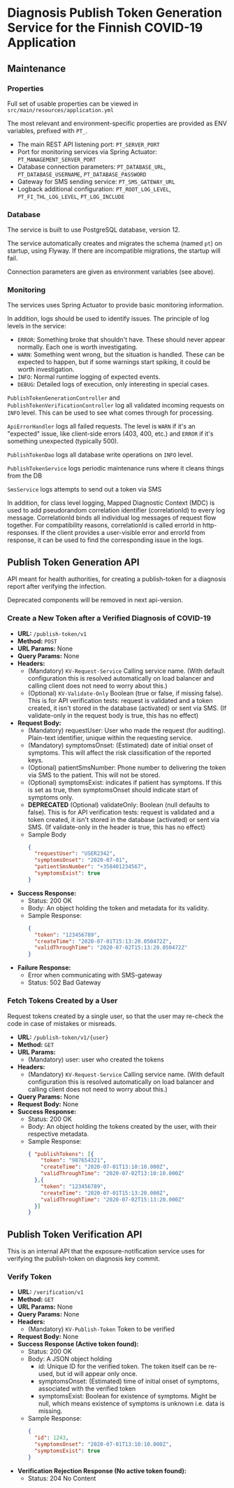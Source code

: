 # Diagnosis Publish Token Generation Service for the Finnish COVID-19 Application

## Maintenance

### Properties
Full set of usable properties can be viewed in `src/main/resources/application.yml`

The most relevant and environment-specific properties are provided as ENV variables, prefixed with `PT_`.
* The main REST API listening port: `PT_SERVER_PORT`
* Port for monitoring services via Spring Actuator: `PT_MANAGEMENT_SERVER_PORT` 
* Database connection parameters: `PT_DATABASE_URL`, `PT_DATABASE_USERNAME`, `PT_DATABASE_PASSWORD`
* Gateway for SMS sending service: `PT_SMS_GATEWAY_URL`
* Logback additional configuration: `PT_ROOT_LOG_LEVEL`, `PT_FI_THL_LOG_LEVEL`, `PT_LOG_INCLUDE`

### Database
The service is built to use PostgreSQL database, version 12. 

The service automatically creates and migrates the schema (named `pt`) on startup, using Flyway. 
If there are incompatible migrations, the startup will fail. 

Connection parameters are given as environment variables (see above).

### Monitoring
The services uses Spring Actuator to provide basic monitoring information.

In addition, logs should be used to identify issues. The principle of log levels in the service:
* `ERROR`: Something broke that shouldn't have. These should never appear normally. Each one is worth investigating.
* `WARN`: Something went wrong, but the situation is handled. These can be expected to happen, but if some warnings start spiking, it could be worth investigation.
* `INFO`: Normal runtime logging of expected events.
* `DEBUG`: Detailed logs of execution, only interesting in special cases.

`PublishTokenGenerationController` and `PublishTokenVerificationController` log all validated incoming requests on `INFO` level.
This can be used to see what comes through for processing.

`ApiErrorHandler` logs all failed requests. 
The level is `WARN` if it's an "expected" issue, like client-side errors (403, 400, etc.) and `ERROR` if it's something unexpected (typically 500).

`PublishTokenDao` logs all database write operations on `INFO` level.

`PublishTokenService` logs periodic maintenance runs where it cleans things from the DB

`SmsService` logs attempts to send out a token via SMS

In addition, for class level logging, Mapped Diagnostic Context (MDC) is used to add pseudorandom correlation identifier (correlationId)
to every log message. CorrelationId binds all individual log messages of request flow together. For compatibility reasons,
correlationId is called errorId in http-responses.
If the client provides a user-visible error and errorId from response, it can be used to find the corresponding issue in the logs.

## Publish Token Generation API
API meant for health authorities, for creating a publish-token for a diagnosis report after verifying the infection.

Deprecated components will be removed in next api-version.

### Create a New Token after a Verified Diagnosis of COVID-19
* **URL:** `/publish-token/v1`
* **Method:** `POST`
* **URL Params:** None
* **Query Params:** None
* **Headers:**
  * (Mandatory) `KV-Request-Service` Calling service name. (With default configuration this is resolved automatically on load balancer and calling client does not need to worry about this.)
  * (Optional) `KV-Validate-Only` Boolean (true or false, if missing false). This is for API verification tests: request is validated and a token created, it isn't stored in the database (activated) or sent via SMS. (If validate-only in the request body is true, this has no effect)
* **Request Body:** 
  * (Mandatory) requestUser: User who made the request (for auditing). Plain-text identifier, unique within the requesting service.
  * (Mandatory) symptomsOnset: (Estimated) date of initial onset of symptoms. This will affect the risk classification of the reported keys.
  * (Optional) patientSmsNumber: Phone number to delivering the token via SMS to the patient. This will not be stored.
  * (Optional) symptomsExist: indicates if patient has symptoms. If this is set as true, then symptomsOnset should indicate start of symptoms only.
  * **DEPRECATED** (Optional) validateOnly: Boolean (null defaults to false). This is for API verification tests: request is validated and a token created, it isn't stored in the database (activated) or sent via SMS. (If validate-only in the header is true, this has no effect)
  * Sample Body 
      ```json
      { 
        "requestUser": "USER2342",
        "symptomsOnset": "2020-07-01",
        "patientSmsNumber": "+358401234567",
        "symptomsExist": true
      }
      ```
* **Success Response:**
  * Status: 200 OK
  * Body: An object holding the token and metadata for its validity.
  * Sample Response: 
    ```json
    {
      "token": "123456789",
      "createTime": "2020-07-01T15:13:20.050472Z",
      "validThroughTime": "2020-07-02T15:13:20.050472Z"
    }
    ```
* **Failure Response:**
    * Error when communicating with SMS-gateway
    * Status: 502 Bad Gateway
    
### Fetch Tokens Created by a User
Request tokens created by a single user, so that the user may re-check the code in case of mistakes or misreads.
* **URL:** `/publish-token/v1/{user}`
* **Method:** `GET`
* **URL Params:**
  * (Mandatory) user: user who created the tokens
* **Headers:**
  * (Mandatory) `KV-Request-Service` Calling service name. (With default configuration this is resolved automatically on load balancer and calling client does not need to worry about this.)
* **Query Params:** None
* **Request Body:** None
* **Success Response:**
  * Status: 200 OK
  * Body: An object holding the tokens created by the user, with their respective metadata.
  * Sample Response: 
    ```json
    { "publishTokens": [{
        "token": "987654321",
        "createTime": "2020-07-01T13:10:10.000Z",
        "validThroughTime": "2020-07-02T13:10:10.000Z"
      },{
        "token": "123456789",
        "createTime": "2020-07-01T15:13:20.000Z",
        "validThroughTime": "2020-07-02T15:13:20.000Z"
      }]
    }
    ```

## Publish Token Verification API
This is an internal API that the exposure-notification service uses for verifying the publish-token on diagnosis key commit.

### Verify Token
* **URL:** `/verification/v1`
* **Method:** `GET`
* **URL Params:** None
* **Query Params:** None
* **Headers:**
  * (Mandatory) `KV-Publish-Token` Token to be verified
* **Request Body:** None
* **Success Response (Active token found):**
  * Status: 200 OK
  * Body: A JSON object holding 
    * id: Unique ID for the verified token. The token itself can be re-used, but id will appear only once.
    * symptomsOnset: (Estimated) time of initial onset of symptoms, associated with the verified token
    * symptomsExist: Boolean for existence of symptoms. Might be null, which means existence of symptoms is unknown i.e. data is missing.
  * Sample Response: 
    ```json
    { 
      "id": 1243,
      "symptomsOnset": "2020-07-01T13:10:10.000Z",
      "symptomsExist": true
    }
    ```
* **Verification Rejection Response (No active token found):**
  * Status: 204 No Content
  
